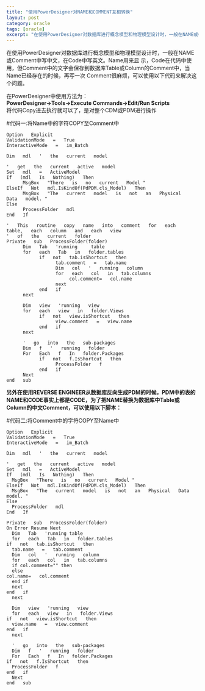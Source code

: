 ```yaml
---
title: "使用PowerDesigner对NAME和COMMENT互相转换"
layout: post
category: oracle
tags: [oracle]
excerpt: "在使用PowerDesigner对数据库进行概念模型和物理模型设计时，一般在NAME或Comment中写中文，在Code中写英文。Name用来显 示，Code在代码中使用，但Comment中的文字会保存到数据库Table或Column的Comment中，当Name已经存在的时候，再写一次 Comment很麻烦，可以使用该文章代码来解决这个问题"
---
```



在使用PowerDesigner对数据库进行概念模型和物理模型设计时，一般在NAME或Comment中写中文，在Code中写英文。Name用来显 示，Code在代码中使用，但Comment中的文字会保存到数据库Table或Column的Comment中，当Name已经存在的时候，再写一次 Comment很麻烦，可以使用以下代码来解决这个问题。  

在PowerDesigner中使用方法为：  
**PowerDesigner->Tools->Execute Commands->Edit/Run Scripts**  
将代码Copy进去执行就可以了，是对整个CDM或PDM进行操作
 
#代码一:将Name中的字符COPY至Comment中  

	Option   Explicit 
	ValidationMode   =   True 
	InteractiveMode   =   im_Batch

	Dim   mdl   '   the   current   model

	'   get   the   current   active   model 
	Set   mdl   =   ActiveModel 
	If   (mdl   Is   Nothing)   Then 
	      MsgBox   "There   is   no   current   Model " 
	ElseIf   Not   mdl.IsKindOf(PdPDM.cls_Model)   Then 
	      MsgBox   "The   current   model   is   not   an   Physical   Data   model. " 
	Else 
	      ProcessFolder   mdl 
	End   If

	'   This   routine   copy   name   into   comment   for   each   table,   each   column   and   each   view 
	'   of   the   current   folder 
	Private   sub   ProcessFolder(folder) 
	      Dim   Tab   'running     table 
	      for   each   Tab   in   folder.tables 
	            if   not   tab.isShortcut   then 
	                  tab.comment   =   tab.name 
	                  Dim   col   '   running   column 
	                  for   each   col   in   tab.columns 
 	                       col.comment=   col.name 
	                  next 
	            end   if 
	      next

	      Dim   view   'running   view 
	      for   each   view   in   folder.Views 
	            if   not   view.isShortcut   then 
	                  view.comment   =   view.name 
	            end   if 
	      next

	      '   go   into   the   sub-packages 
	      Dim   f   '   running   folder 
	      For   Each   f   In   folder.Packages 
	            if   not   f.IsShortcut   then 
	                  ProcessFolder   f 
	            end   if 
	      Next 
	end   sub



**另外在使用REVERSE ENGINEER从数据库反向生成PDM的时候，PDM中的表的NAME和CODE事实上都是CODE，为了把NAME替换为数据库中Table或Column的中文Comment，可以使用以下脚本：** 

#代码二:将Comment中的字符COPY至Name中 

    Option   Explicit 
    ValidationMode   =   True 
    InteractiveMode   =   im_Batch
    
    Dim   mdl   '   the   current   model
    
    '   get   the   current   active   model 
    Set   mdl   =   ActiveModel 
    If   (mdl   Is   Nothing)   Then 
      MsgBox   "There   is   no   current   Model " 
    ElseIf   Not   mdl.IsKindOf(PdPDM.cls_Model)   Then 
      MsgBox   "The   current   model   is   not   an   Physical   Data   model. " 
    Else 
      ProcessFolder   mdl 
    End   If
    
    Private   sub   ProcessFolder(folder) 
    On Error Resume Next
      Dim   Tab   'running table 
      for   each   Tab   in   folder.tables 
    if   not   tab.isShortcut   then 
      tab.name   =   tab.comment
      Dim   col   '   running   column 
      for   each   col   in   tab.columns 
      if col.comment="" then
      else
    col.name=   col.comment 
      end if
      next 
    end   if 
      next
    
      Dim   view   'running   view 
      for   each   view   in   folder.Views 
    if   not   view.isShortcut   then 
      view.name   =   view.comment 
    end   if 
      next
    
      '   go   into   the   sub-packages 
      Dim   f   '   running   folder 
      For   Each   f   In   folder.Packages 
    if   not   f.IsShortcut   then 
      ProcessFolder   f 
    end   if 
      Next 
    end   sub

